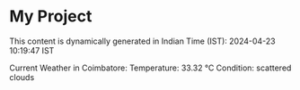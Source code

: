 # My Project

This content is dynamically generated in Indian Time (IST): 2024-04-23 10:19:47 IST


Current Weather in Coimbatore:
Temperature: 33.32 °C
Condition: scattered clouds
